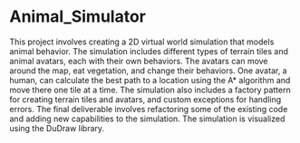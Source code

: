 # Animal_Simulator
 
This project involves creating a 2D virtual world simulation that models animal behavior. The simulation includes different types of terrain tiles and animal avatars, each with their own behaviors. The avatars can move around the map, eat vegetation, and change their behaviors. One avatar, a human, can calculate the best path to a location using the A* algorithm and move there one tile at a time. The simulation also includes a factory pattern for creating terrain tiles and avatars, and custom exceptions for handling errors. The final deliverable involves refactoring some of the existing code and adding new capabilities to the simulation. The simulation is visualized using the DuDraw library.
